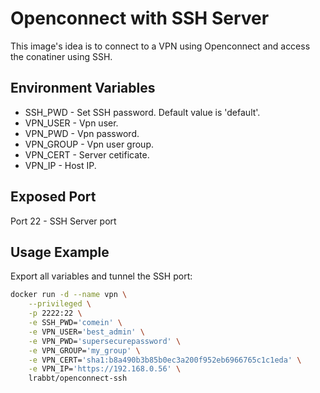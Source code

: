 # Openconnect with SSH Server #
This image's idea is to connect to a VPN using Openconnect and access the conatiner using SSH.
## Environment Variables ##
* SSH_PWD - Set SSH password. Default value is 'default'.
* VPN_USER - Vpn user.
* VPN_PWD - Vpn password.
* VPN_GROUP - Vpn user group.
* VPN_CERT - Server cetificate.
* VPN_IP - Host IP.

## Exposed Port ##
Port 22 - SSH Server port

## Usage Example ##
Export all variables and tunnel the SSH port:
```bash
docker run -d --name vpn \
	--privileged \
	-p 2222:22 \
	-e SSH_PWD='comein' \
	-e VPN_USER='best_admin' \
	-e VPN_PWD='supersecurepassword' \
	-e VPN_GROUP='my_group' \
	-e VPN_CERT='sha1:b8a490b3b85b0ec3a200f952eb6966765c1c1eda' \
	-e VPN_IP='https://192.168.0.56' \
	lrabbt/openconnect-ssh
```
